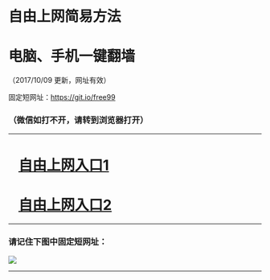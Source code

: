 ﻿# 自由上网简易方法

# 电脑、手机一键翻墙

（2017/10/09 更新，网址有效）

固定短网址：https://git.io/free99

### （微信如打不开，请转到浏览器打开）


***





# &nbsp;&nbsp; <a href="http://ft868726754.fwq-tz-1001.info/fwqtz01.html?t=100900114803 " target="_blank">自由上网入口1</a>
# &nbsp;&nbsp; <a href="http://ft2718029228.fwq-tz-1002.info/fwqtz02.html?t=100900115194 " target="_blank">自由上网入口2</a>
***

### 请记住下图中固定短网址：

<img src="https://s3-us-west-2.amazonaws.com/fwq-1001/yjfq-20170905okok.png" /> 


***

